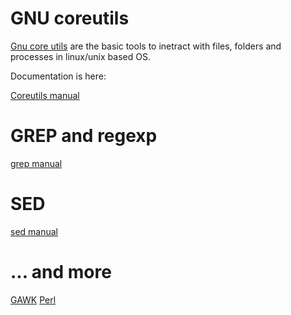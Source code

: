 # GNU coreutils

[Gnu core utils](https://www.gnu.org/software/coreutils/) are the basic tools to inetract with files, folders and processes in linux/unix based OS.

Documentation is here: 

[Coreutils manual](https://www.gnu.org/software/coreutils/manual/html_node/index.html)

# GREP and regexp

[grep manual](https://www.gnu.org/software/grep/manual/)

# SED

[sed manual](https://www.gnu.org/software/sed/manual/sed.html)

# ... and  more 

[GAWK](https://www.gnu.org/software/gawk/manual/)
[Perl](https://www.perl.org/)
